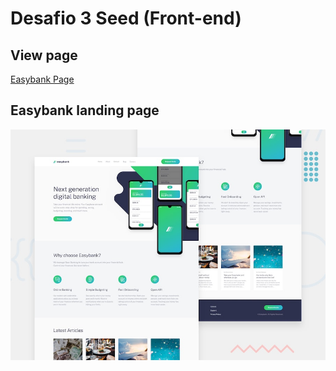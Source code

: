 <h1>Desafio 3 Seed (Front-end)</h1>

<h2>View page</h2>
<p><a href="https://htmlpreview.github.io/?https://github.com/LucasAraujoBR/HTML_CSS_JS/blob/main/EastBank%20page/index.html" target="_blank">Easybank Page</a></p>

<h2>Easybank landing page</h2>
<img src="./design/desktop-preview.jpg" alt="Print do site principal"/>




